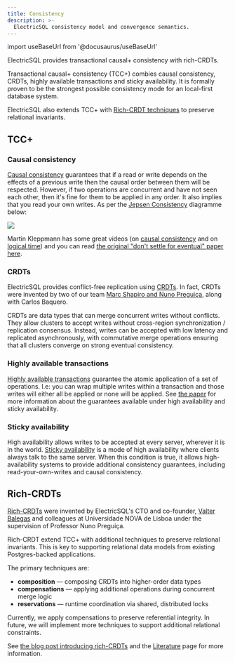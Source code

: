 ```yaml
---
title: Consistency
description: >-
  ElectricSQL consistency model and convergence semantics.
---
```


import useBaseUrl from '@docusaurus/useBaseUrl'

ElectricSQL provides transactional causal+ consistency with rich-CRDTs.

Transactional causal+ consistency (TCC+) combies causal consistency, CRDTs, highly available transactions and sticky availability. It is formally proven to be the strongest possible consistency mode for an local-first database system.

ElectricSQL also extends TCC+ with [Rich-CRDT techniques](#rich-crdts) to preserve relational invariants.

## TCC+

### Causal consistency

[Causal consistency](https://jepsen.io/consistency/models/causal) guarantees that if a read or write depends on the effects of a previous write then the causal order between them will be respected. However, if two operations are concurrent and have not seen each other, then it's fine for them to be applied in any order. It also implies that you read your own writes. As per the [Jepsen Consistency](https://jepsen.io/consistency) diagramme below:

<div className="my-6">
  <div className="tile">
    <div className="p-4">
      <a href="https://jepsen.io/consistency" class="no-visual w-100">
        <img src={useBaseUrl('/img/reference/consistency-map.dark.svg')}
            class="consistency-map"
        />
      </a>
    </div>
  </div>
</div>

Martin Kleppmann has some great videos (on [causal consistency](https://www.youtube.com/watch?v=OKHIdpOAxto) and on [logical time](https://www.youtube.com/watch?v=x-D8iFU1d-o)) and you can read [the original "don't settle for eventual" paper here](https://www.cs.cmu.edu/~dga/papers/cops-sosp2011.pdf).

### CRDTs

ElectricSQL provides conflict-free replication using [CRDTs](https://crdt.tech). In fact, CRDTs were invented by two of our team [Marc Shapiro and Nuno Preguiça](/about/team#advisors), along with Carlos Baquero.

CRDTs are data types that can merge concurrent writes without conflicts. They allow clusters to accept writes without cross-region synchronization / replication consensus. Instead, writes can be accepted with low latency and replicated asynchronously, with commutative merge operations ensuring that all clusters converge on strong eventual consistency.

### Highly available transactions

[Highly available transactions](https://doi.org/10.14778/2732232.2732237) guarantee the atomic application of a set of operations. I.e: you can wrap multiple writes within a transaction and those writes will either all be applied or none will be applied. See [the paper](https://doi.org/10.14778/2732232.2732237) for more information about the guarantees available under high availability and sticky availability.

### Sticky availability

High availability allows writes to be accepted at every server, wherever it is in the world. [Sticky availability](http://www.bailis.org/blog/stickiness-and-client-server-session-guarantees) is a mode of high availability where clients always talk to the same server. When this condition is true, it allows high-availability systems to provide additional consistency guarantees, including read-your-own-writes and causal consistency.

## Rich-CRDTs

[Rich-CRDTs](/blog/2022/05/03/introducing-rich-crdts) were invented by ElectricSQL's CTO and co-founder, [Valter Balegas](/about/team) and colleagues at Universidade NOVA de Lisboa under the supervision of Professor Nuno Preguiça.

Rich-CRDT extend TCC+ with additional techniques to preserve relational invariants. This is key to supporting relational data models from existing Postgres-backed applications.

The primary techniques are:

- **composition** &mdash; composing CRDTs into higher-order data types
- **compensations** &mdash; applying additional operations during concurrent merge logic
- **reservations** &mdash; runtime coordination via shared, distributed locks

Currently, we apply compensations to preserve referential integrity. In future, we will implement more techniques to support additional relational constraints.

See [the blog post introducing rich-CRDTs](/blog/2022/05/03/introducing-rich-crdts) and the [Literature](./literature.md) page for more information.
